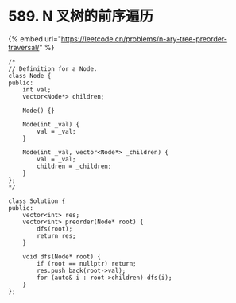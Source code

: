 # 589. N 叉树的前序遍历

{% embed url="https://leetcode.cn/problems/n-ary-tree-preorder-traversal/" %}

```
/*
// Definition for a Node.
class Node {
public:
    int val;
    vector<Node*> children;

    Node() {}

    Node(int _val) {
        val = _val;
    }

    Node(int _val, vector<Node*> _children) {
        val = _val;
        children = _children;
    }
};
*/

class Solution {
public:
    vector<int> res;
    vector<int> preorder(Node* root) {
        dfs(root);
        return res;
    }

    void dfs(Node* root) {
        if (root == nullptr) return;
        res.push_back(root->val);
        for (auto& i : root->children) dfs(i);
    }
};
```

